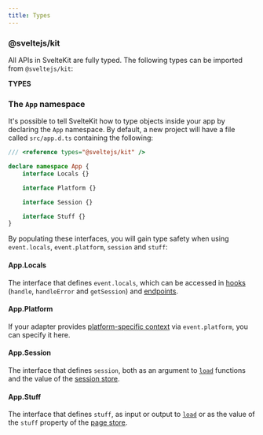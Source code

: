 ```yaml
---
title: Types
---
```


### @sveltejs/kit

All APIs in SvelteKit are fully typed. The following types can be imported from `@sveltejs/kit`:

**TYPES**

### The `App` namespace

It's possible to tell SvelteKit how to type objects inside your app by declaring the `App` namespace. By default, a new project will have a file called `src/app.d.ts` containing the following:

```ts
/// <reference types="@sveltejs/kit" />

declare namespace App {
	interface Locals {}

	interface Platform {}

	interface Session {}

	interface Stuff {}
}
```

By populating these interfaces, you will gain type safety when using `event.locals`, `event.platform`, `session` and `stuff`:

#### App.Locals

The interface that defines `event.locals`, which can be accessed in [hooks](/docs/hooks) (`handle`, `handleError` and `getSession`) and [endpoints](/docs/routing#endpoints).

#### App.Platform

If your adapter provides [platform-specific context](/docs/adapters#supported-environments-platform-specific-context) via `event.platform`, you can specify it here.

#### App.Session

The interface that defines `session`, both as an argument to [`load`](/docs/loading) functions and the value of the [session store](/docs/modules#$app-stores).

#### App.Stuff

The interface that defines `stuff`, as input or output to [`load`](/docs/loading) or as the value of the `stuff` property of the [page store](/docs/modules#$app-stores).

